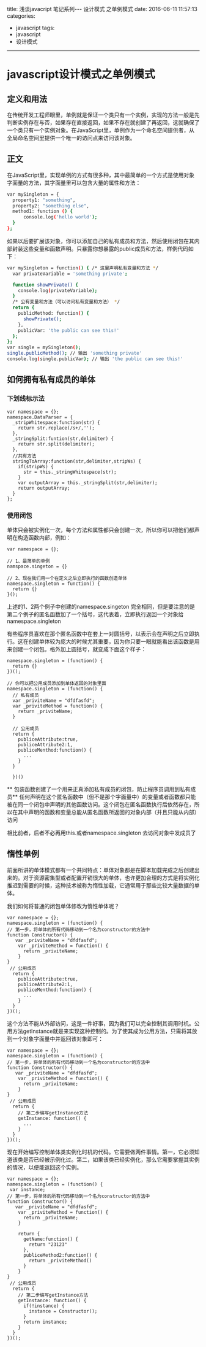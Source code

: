 title: 浅谈javacript 笔记系列--- 设计模式 之单例模式
date: 2016-06-11 11:57:13
categories:
  - javascript
tags:
  - javascript
  - 设计模式
---

# javascript设计模式之单例模式

## 定义和用法

在传统开发工程师眼里，单例就是保证一个类只有一个实例，实现的方法一般是先判断实例存在与否，如果存在直接返回，如果不存在就创建了再返回，这就确保了一个类只有一个实例对象。在JavaScript里，单例作为一个命名空间提供者，从全局命名空间里提供一个唯一的访问点来访问该对象。

## 正文

在JavaScript里，实现单例的方式有很多种，其中最简单的一个方式是使用对象字面量的方法，其字面量里可以包含大量的属性和方法：

``` bash
var mySingleton = {    
  property1: "something",
  property2: "something else",
  method1: function () {
      console.log('hello world');
  }
};

```

如果以后要扩展该对象，你可以添加自己的私有成员和方法，然后使用闭包在其内部封装这些变量和函数声明。只暴露你想暴露的public成员和方法，样例代码如下：

``` bash
var mySingleton = function() { /* 这里声明私有变量和方法 */
  var privateVariable = 'something private';

  function showPrivate() {
    console.log(privateVariable);
  } 
  /* 公有变量和方法（可以访问私有变量和方法） */
  return {
    publicMethod: function() {
      showPrivate();
    },
    publicVar: 'the public can see this!'
  };
};
var single = mySingleton();
single.publicMethod(); // 输出 'something private'
console.log(single.publicVar); // 输出 'the public can see this!'

```



## 如何拥有私有成员的单体

### 下划线标示法

```
var namespace = {};
namespace.DataParser = {
  _stripWhitespace:function(str) {
    return str.replace(/s+/,'');
  },
  _stringSplit:funtion(str,delimiter) {
    return str.split(delimiter);
  },
  //共有方法
  stringToArray:function(str,delimiter,stripWs) {
    if(stripWs) {
      str = this._stringWhitespace(str);
    }
    var outputArray = this._stringSplit(str,delimiter);
    return outputArray;
  }
}; 

```

### 使用闭包

单体只会被实例化一次，每个方法和属性都只会创建一次，所以你可以把他们都声明在构造函数内部，例如：

```
var namespace = {};

// 1、最简单的单例
namspace.singeton = {}

// 2、现在我们用一个在定义之后立即执行的函数创造单体
namespace.singleton = function() {
  return {}
}();

```

上述的1、2两个例子中创建的namespace.singeton 完全相同，但是要注意的是第二个例子的匿名函数加了一个括号，这代表着，立即执行返回一个对象给namespace.singleton

有些程序员喜欢在那个匿名函数中在套上一对圆括号，以表示会在声明之后立即执行。这在创建单体较为庞大的时候尤其重要，因为你只要一眼就能看出该函数是用来创建一个闭包。格外加上圆括号，就变成下面这个样子：
```
namespace.singleton = (function() {
  return {}
})();

// 你可以把公用成员添加到单体返回的对象里面
namespace.singleton = (function() {
  // 私有成员
  var _priviteName = "dfdfasfd";
  var _priviteMethod = function() {
    return _priviteName;
  }

  // 公用成员
  return {
    publiceAttribute:true,
    publiceAttribute2:1,
    publiceMenthod:function() {
      ...
    }
  }

  })()
```

** 包装函数创建了一个用来正真添加私有成员的闭包，防止程序员调用到私有成员**
任何声明在这个匿名函数中（但不是那个字面量中）的变量或者函数都只能被在同一个闭包中声明的其他函数访问。这个闭包在匿名函数执行后依然存在，所以在其中声明的函数和变量总能从匿名函数所返回的对象内部（并且只能从内部）访问

相比前者，后者不必再用this.或者namespace.singleton 去访问对象中发成员了

## 惰性单例

前面所讲的单体模式都有一个共同特点：单体对象都是在脚本加载完成之后创建出来的。对于资源密集型或者配置开销很大的单体，也许更加合理的方式是将实例化推迟到需要的时候，这种技术被称为惰性加载，它通常用于那些比较大量数据的单体。

我们如何将普通的闭包单体修改为惰性单体呢？


```
var namespace = {};
namespace.singleton = (function() {
// 第一步，将单体的所有代码移动到一个名为constructor的方法中
function Constructor() {
   var _priviteName = "dfdfasfd";
    var _priviteMethod = function() {
      return _priviteName;
    }
}
 // 公用成员
  return {
    publiceAttribute:true,
    publiceAttribute2:1,
    publiceMenthod:function() {
      ...
    }
  }
})();

```

这个方法不能从外部访问，这是一件好事，因为我们可以完全控制其调用时机。公用方法getInstance就是来实现这种控制的。为了使其成为公用方法，只需将其放到一个对象字面量中并返回该对象即可：

```
var namespace = {};
namespace.singleton = (function() {
// 第一步，将单体的所有代码移动到一个名为constructor的方法中
function Constructor() {
   var _priviteName = "dfdfasfd";
    var _priviteMethod = function() {
      return _priviteName;
    }
}
 // 公用成员
  return {
    // 第二步编写getInstance方法
    getInstance: function() {
      ...
    }
  }
})();

```

现在开始编写控制单体类实例化时机的代码。它需要做两件事情。第一，它必须知道该类是否已经被示例化过。第二，如果该类已经实例化，那么它需要掌握其实例的情况，以便能返回这个实例。

```
var namespace = {};
namespace.singleton = (function() {
 var instance; 
// 第一步，将单体的所有代码移动到一个名为constructor的方法中
function Constructor() {
   var _priviteName = "dfdfasfd";
    var _priviteMethod = function() {
      return _priviteName;
    }

    return {
      getName:function() {
        return "23123"
      },
      publiceMethod2:function() {
        return _priviteMethod()
      }
    }
}
 // 公用成员
  return {
    // 第二步编写getInstance方法
    getInstance: function() {
      if(!instance) {
        instance = Constructor();
      }
      return instance;
    }
  }
})();

```


